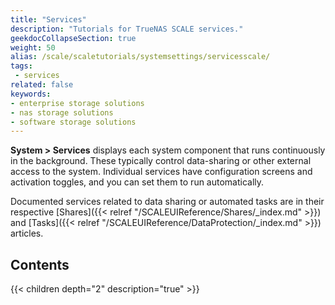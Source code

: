 ```yaml
---
title: "Services"
description: "Tutorials for TrueNAS SCALE services."
geekdocCollapseSection: true
weight: 50
alias: /scale/scaletutorials/systemsettings/servicesscale/
tags:
 - services
related: false
keywords:
- enterprise storage solutions
- nas storage solutions
- software storage solutions
---
```


**System > Services** displays each system component that runs continuously in the background. These typically control data-sharing or other external access to the system. Individual services have configuration screens and activation toggles, and you can set them to run automatically.

Documented services related to data sharing or automated tasks are in their respective [Shares]({{< relref "/SCALEUIReference/Shares/_index.md" >}}) and [Tasks]({{< relref "/SCALEUIReference/DataProtection/_index.md" >}}) articles.

<div class="noprint">

## Contents

{{< children depth="2" description="true" >}}

</div>
